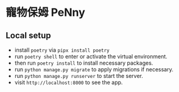 # 寵物保姆 PeNny

## Local setup

- install `poetry` via `pipx install poetry`
- run `poetry shell` to enter or activate the virtual environment.
- then run `poetry install` to install necessary packages.
- run `python manage.py migrate` to apply migrations if necessary.
- run `python manage.py runserver` to start the server.
- visit `http://localhost:8000` to see the app.
